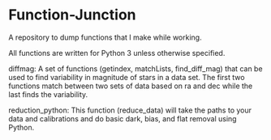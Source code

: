 # Function-Junction
A repository to dump functions that I make while working.

All functions are written for Python 3 unless otherwise specified.

diffmag: A set of functions (getindex, matchLists, find_diff_mag) that can be used to find variability in magnitude of stars in a data set. The first two functions match between two sets of data based on ra and dec while the last finds the variability.

reduction_python: This function (reduce_data) will take the paths to your data and calibrations and do basic dark, bias, and flat removal using Python.

